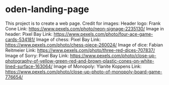 # oden-landing-page
This project is to create a web page.
Credit for images:
Header logo: Frank Cone
Link: https://www.pexels.com/photo/neon-signage-2235130/
Image in header: Pixel Bay
Link: https://www.pexels.com/photo/four-ace-game-cards-534181/
Image of chess: Pixel Bay
Link: https://www.pexels.com/photo/chess-piece-260024/
Image of dice: Fabian Reitmeier
Link: https://www.pexels.com/photo/three-red-dices-707837/
Image of Sorry: Pixel Bay
Link: https://www.pexels.com/photo/close-up-photography-of-yellow-green-red-and-brown-plastic-cones-on-white-lined-surface-163064/
Image of Monopoly: Ylanite Koppens
Link: https://www.pexels.com/photo/close-up-photo-of-monopoly-board-game-776654/